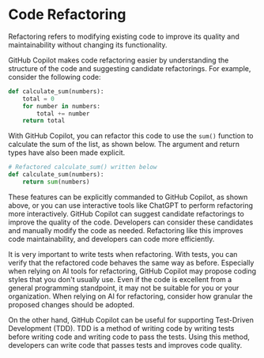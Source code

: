 # Code Refactoring

Refactoring refers to modifying existing code to improve its quality and maintainability without changing its functionality.

GitHub Copilot makes code refactoring easier by understanding the structure of the code and suggesting candidate refactorings. For example, consider the following code:

```py
def calculate_sum(numbers):
    total = 0
    for number in numbers:
        total += number
    return total
```

With GitHub Copilot, you can refactor this code to use the `sum()` function to calculate the sum of the list, as shown below. The argument and return types have also been made explicit.

```py
# Refactored calculate_sum() written below
def calculate_sum(numbers):
    return sum(numbers)
```

These features can be explicitly commanded to GitHub Copilot, as shown above, or you can use interactive tools like ChatGPT to perform refactoring more interactively. GitHub Copilot can suggest candidate refactorings to improve the quality of the code. Developers can consider these candidates and manually modify the code as needed. Refactoring like this improves code maintainability, and developers can code more efficiently.

It is very important to write tests when refactoring.
With tests, you can verify that the refactored code behaves the same way as before.
Especially when relying on AI tools for refactoring, GitHub Copilot may propose coding styles that you don't usually use.
Even if the code is excellent from a general programming standpoint, it may not be suitable for you or your organization.
When relying on AI for refactoring, consider how granular the proposed changes should be adopted.

On the other hand, GitHub Copilot can be useful for supporting Test-Driven Development (TDD).
TDD is a method of writing code by writing tests before writing code and writing code to pass the tests.
Using this method, developers can write code that passes tests and improves code quality.
